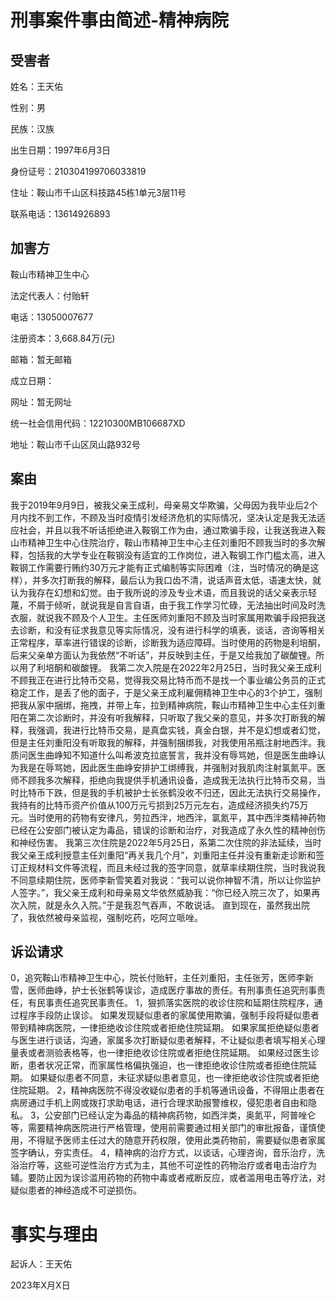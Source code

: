# 刑事案件事由简述-精神病院

## 受害者

姓名：王天佑

性别：男

民族：汉族

出生日期：1997年6月3日

身份证号：210304199706033819

住址：鞍山市千山区科技路45栋1单元3层11号

联系电话：13614926893

## 加害方

鞍山市精神卫生中心

法定代表人：付贻轩

电话：13050007677

注册资本：3,668.84万(元)

邮箱：暂无邮箱

成立日期：

网址：暂无网址

统一社会信用代码：12210300MB106687XD

地址：鞍山市千山区凤山路932号

## 案由

我于2019年9月9日，被我父亲王成利，母亲易文华欺骗，父母因为我毕业后2个月内找不到工作，不顾及当时疫情引发经济危机的实际情况，坚决认定是我无法适应社会，并且以我不听话拒绝进入鞍钢工作为由，通过欺骗手段，让我送我进入鞍山市精神卫生中心住院治疗，鞍山市精神卫生中心主任刘重阳不顾我当时的多次解释，包括我的大学专业在鞍钢没有适宜的工作岗位，进入鞍钢工作门槛太高，进入鞍钢工作需要行贿约30万元才能有正式编制等实际困难（注，当时情况的确是这样），并多次打断我的解释，最后认为我口齿不清，说话声音太低，语速太快，就认为我存在幻想和幻觉。由于我所说的涉及专业术语，而且我说的话父亲表示轻蔑，不屑于倾听，就说我是自言自语，由于我工作学习忙碌，无法抽出时间及时洗衣服，就说我不顾及个人卫生。主任医师刘重阳不顾及当时家属用欺骗手段把我送去诊断，和没有征求我意见等实际情况，没有进行科学的填表，谈话，咨询等相关正常程序，草率进行错误的诊断，诊断我为适应障碍。当时使用的药物是利培酮，后来父亲单方面认为我依然“不听话”，并反映到主任，于是又给我加了碳酸锂。所以用了利培酮和碳酸锂。
我第二次入院是在2022年2月25日，当时我父亲王成利不顾我正在进行比特币交易，觉得我交易比特币而不是找一个事业编公务员的正式稳定工作，是丢了他的面子，于是父亲王成利雇佣精神卫生中心的3个护工，强制把我从家中捆绑，拖拽，并带上车，拉到精神病院，鞍山市精神卫生中心主任刘重阳在第二次诊断时，并没有听我解释，只听取了我父亲的意见，并多次打断我的解释，我强调，我进行比特币交易，是真盘实钱，真金白银，并不是幻想或者幻觉，但是主任刘重阳没有听取我的解释，并强制捆绑我，对我使用吊瓶注射地西泮。我质问医生曲峥知不知道什么叫希波克拉底誓言，我并没有辱骂她，但是医生曲峥认为我是在辱骂她，因此医生曲峥安排护工绑缚我，并强制对我肌肉注射氯氮平。医师不顾我多次解释，拒绝向我提供手机通讯设备，造成我无法执行比特币交易，当时比特币下跌，但是我的手机被护士长张鹤没收不归还，因此无法执行交易操作，我持有的比特币资产价值从100万元亏损到25万元左右，造成经济损失约75万元。当时使用的药物有安律凡，劳拉西泮，地西泮，氯氮平，其中西泮类精神药物已经在公安部门被认定为毒品，错误的诊断和治疗，对我造成了永久性的精神创伤和神经伤害。
我第三次住院是2022年5月25日，系第二次住院的非法延续，当时我父亲王成利授意主任刘重阳“再关我几个月”，刘重阳主任并没有重新走诊断和签订正规材料文件等流程，而且未经过我的签字同意，就草率续期住院，当时我说我不同意续期住院，医师李新雪笑着对我说：“我可以说你神智不清，所以让你监护人签字。”，我父亲王成利和母亲易文华依然威胁我：“你已经入院三次了，如果再次入院，就是永久入院。”于是我忍气吞声，不敢说话。
直到现在，虽然我出院了，我依然被母亲监视，强制吃药，吃阿立哌唑。

## 诉讼请求

0，追究鞍山市精神卫生中心，院长付贻轩，主任刘重阳，主任张芳，医师李新雪，医师曲峥，护士长张鹤等误诊，造成医疗事故的责任。有刑事责任追究刑事责任，有民事责任追究民事责任。
1，狠抓落实医院的收诊住院和延期住院程序，通过程序手段防止误诊。
如果发现疑似患者的家属使用欺骗，强制手段将疑似患者带到精神病医院，一律拒绝收诊住院或者拒绝住院延期。
如果家属拒绝疑似患者与医生进行谈话，沟通，家属多次打断疑似患者解释，不让疑似患者填写相关心理量表或者测验表格等，也一律拒绝收诊住院或者拒绝住院延期。
如果经过医生诊断，患者状况正常，而家属性格偏执强迫，也一律拒绝收诊住院或者拒绝住院延期。
如果疑似患者不同意，未征求疑似患者意见，也一律拒绝收诊住院或者拒绝住院延期。
2，精神病医院不得没收疑似患者的手机等通讯设备，不得阻止患者在病房通过手机上网或拨打求助电话，进行合理求助报警维权，侵犯患者自由和隐私。
3，公安部门已经认定为毒品的精神病药物，如西泮类，奥氮平，阿普唑仑等，需要精神病医院进行严格管理，使用前需要通过相关部门的审批报备，谨慎使用，不得赋予医师主任过大的随意开药权限，使用此类药物前，需要疑似患者家属签字确认，夯实责任。
4，精神病的治疗方式，以谈话，心理咨询，音乐治疗，洗浴治疗等，这些可逆性治疗方式为主，其他不可逆性的药物治疗或者电击治疗为辅。要防止因为误诊滥用药物的药物中毒或者戒断反应，或者滥用电击等疗法，对疑似患者的神经造成不可逆损伤。

# 事实与理由



起诉人：王天佑

2023年X月X日